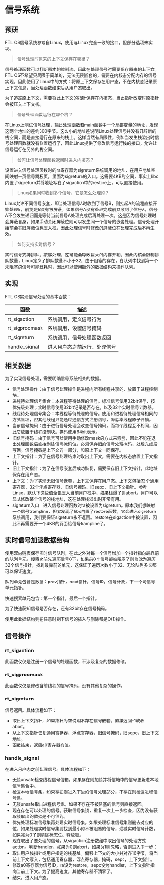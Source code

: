 # 信号系统

## 预研

FTL OS信号系统参考自Linux，使用与Linux完全一致的接口，但部分选项未实现。

> 信号处理时原来的上下文保存在哪里？

信号处理函数可以打断原本的控制流，因此在处理信号时需要保存原来的上下文。FTL OS不希望只局限于简单的，无法无限嵌套的，需要在内核态分配内存的信号实现，因此使用了Linux中的方式：将原上下文保存在用户态，不在内核态记录原上下文信息，当处理函数结束后从用户态取出。

为了追踪原上下文，需要将此上下文的指针保存在内核态，当此指针改变时原指针会被压入上下文栈。

> 信号处理函数运行在哪个栈？

在Linux上测试信号处理，输出处理函数和main函数中一个局部变量的地址，发现这两个地址的差约300字节。这么小的地址差说明Linux处理信号并没有开辟新的栈空间，而是直接运行在原来的栈上。这样当然有局限性，例如当发生栈溢出时信号处理函数就没有位置运行了，因此Linux提供了修改信号运行栈的接口，允许让信号运行在另外的栈空间。

>如何让信号处理函数返回时进入内核态？

设置进入信号处理函数时的ra寄存器为sigreturn系统调用的地址，在用户地址空间映射一页信号跳板页，里面为sigreturn的入口。这需要4KB的空间，事实上libc内置了sigreturn并将地址写在了sigaction中的restore上，可以直接使用。

> Linux如果同时收到多个信号，它是怎么处理的？

Linux允许不同信号嵌套，即当处理信号A时收到了信号B，则挂起A的流程直接开始处理B，前提是B没有被屏蔽。如果信号A没有处理完成前又收到了信号A，信号A不会发生递归而是等待当前信号A处理完成后再处理一次。这是因为信号处理时会屏蔽自身，如果手动关闭屏蔽位则可以发生同一个信号的嵌套处理。信号处理开始前会将旧屏蔽位也压入栈，因此处理信号时修改的屏蔽位在处理完成后不再生效。

> 如何支持实时信号？

实时信号支持排队，按序处理。这可能会导致巨大的内存开销，因此内核会限制排队数量，Linux定义了排队数量不小于32。由于阻塞的存在，在队列中找到第一个未阻塞的信号可能很耗时，因此可以使用额外的数据结构来操作队列。

## 实现

FTL OS实现信号处理的基本函数：

| 函数           | 描述                         |
| -------------- | ---------------------------- |
| rt_sigaction   | 系统调用，定义信号行为       |
| rt_sigprocmask | 系统调用，设置信号掩码       |
| rt_sigreturn   | 系统调用，信号处理函数返回   |
| handle_signal  | 进入用户态之前运行，处理信号 |

## 相关数据

为了实现信号处理，需要明确信号系统相关的数据。

* 信号处理操作：由于信号处理操作是进程内所有线程共享的，放置于进程控制块。
* 进程待处理信号集合：本进程等待处理的信号。标准信号使用32bit保存，按优先级处理；实时信号使用32bit记录是否存在，以及32个实时信号计数器。
* 线程待处理信号集合：本线程等待处理的信号。使用和进程待处理信号相同的方式管理，但其他线程只能通过通信方式注册信号，降低本线程原子开销。
* 当前信号掩码：由于进行信号处理会改变信号掩码，而每个线程互不相同，因此它放置于线程控制块。掩码使用64bit表示。
* 旧信号掩码：由于信号可以使用手动修改mask的方式来嵌套，因此不能在退出处理函数后直接删除信号掩码位，必须保存旧的信号处理掩码，处理完成后写回。信号掩码是上下文的一部分，和原上下文一同保存。
* 上下文指针：为了在信号处理结束时取出上下文，需要在内核态放置上下文指针。
* 旧上下文指针：为了在信号嵌套后成功恢复，需要保存旧上下文指针，此地址保存在用户态。
* 上下文：为了实现无限信号嵌套，上下文保存在用户态。上下文包括32个通用寄存器，32个浮点寄存器，旧信号掩码，旧sepc，旧上下文指针。参考Linux，默认下这些值全部压入当前用户栈中，如果栈爆了则abort。用户可以显式修改某个信号的栈地址，这在处理栈溢出时非常有用。
* sigreturn入口：进入信号处理函数时ra被设置为sigreturn。原本我们想映射一个信号trampline，但又发现了libc内置了restore函数，它会进入sigreturn系统调用，我们要保证sigreturn永不返回。restore在sigaction中被设置，因此不再需要开一个4KB的页面给信号trampline了。

## 实时信号加速数据结构

使用双向链表保存实时信号队列，在此之外对每一个信号增加一个指针指向最靠前的队列单元。搜索之前先遍历信号8下，如果前8个信号都被阻塞了则修改为遍历32个信号指针，找到最靠前的单元，这保证了遍历次数小于32，无论队列多长都可以保证速度。

队列单元包含是数据：prev指针，next指针，信号ID，信号计数，下一个同信号单元指针。

快速搜索单元包含：第一个指针，最后一个指针。

为了快速获知信号是否存在，还有32bit存在信号掩码。

使用此数据结构则在任意时刻下信号的插入与删除都是O(1)操作。

## 信号操作

### rt_sigaction

此函数仅仅是注册一个信号的处理函数，不涉及复杂的数据修改。

### rt_sigprocmask

此函数仅仅是修改当前线程的信号掩码，没有其他复杂的操作。

### rt_sigreturn

信号返回。具体流程如下：

* 取出上下文指针，如果指针为空说明不存在信号嵌套，直接返回-1或者abort。
* 从上下文指针恢复通用寄存器，浮点寄存器，旧信号掩码，旧sepc，旧上下文地址。
* 函数结束，返回a0寄存器的值。

### handle_signal

在进入用户态之前处理信号。具体流程如下：

* 无锁unsafe检查线程信号信箱，如果存在则加锁并将信箱中的信号更新进本地信号集合中。
* 检查本地信号集，如果存在则进入下边的信号处理部分，不存在则检查进程信号集。
* 无锁unsafe取出进程信号集。如果不存在不被阻塞的信号则直接返回。
* 现在存在可以处理的信号。获取信号集锁，重复一次上一步检查，因为没有获取锁取出的数据是不可信的。
* 优先处理标准信号集再处理实时信号集。如果处理标准信号集则删去对应的位，如果处理实时信号集则找到最小的不被阻塞的信号，递减实时信号计数，如果减为0了则清除标志位。释放锁。
* 现在取出了要处理的信号。从sigaction注册数组中取出信号的处理方式action。判断handler，如果为0则abort，如果为1则忽略，否则进入下一步：
* 取出用户栈指针或用户指定的栈基址，偏移上下文的大小并对齐16字节，将当前上下文写入，包括通用寄存器，浮点寄存器，掩码，sepc，上下文指针。
* 修改a0寄存器为信号ID，ra设为restore，sepc设为handler，上下文指针指向当前上下文。为了提高速度，其他寄存器不清零了。
* 结束，进入用户态。

